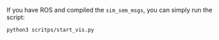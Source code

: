 If you have ROS and compiled the `sim_sem_msgs`, you can simply run the script:

```
python3 scritps/start_vis.py
```